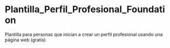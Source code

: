 # Plantilla_Perfil_Profesional_Foundation
Plantilla para personas que inician a crear un perfil profesional usando una página web (gratis)
